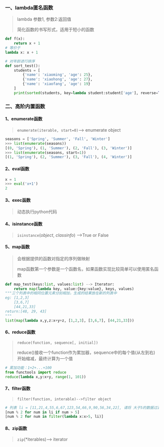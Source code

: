 ### 一、lambda匿名函数

> lambda 参数1, 参数2:返回值
>
> 简化函数的书写形式，适用于短小的函数

```python
def f(x):
    return x + 1
# 等价于
lambda x: x + 1

# 对年龄进行排序
def sort_test():
    students = [
        {'name': 'xiaoming', 'age': 25},
        {'name': 'xiaohong', 'age': 27},
        {'name': 'xiaofang', 'age': 19}
    ]
    print(sorted(students, key=lambda student:student['age'], reverse=True))
```

### 二、高阶内置函数

#### 1、enumerate函数

> ``enumerate(iterable, start=0)``-->  enumerate object 

```python
seasons = ['Spring', 'Summer', 'Fall', 'Winter']
>>> list(enumerate(seasons))
[(0, 'Spring'), (1, 'Summer'), (2, 'Fall'), (3, 'Winter')]
>>> list(enumerate(seasons, start=1))
[(1, 'Spring'), (2, 'Summer'), (3, 'Fall'), (4, 'Winter')]
```

#### 2、eval函数

```python
x = 1
>>> eval('x+1')
2
```

#### 3、exec函数

> 动态执行python代码

#### 4、isinstance函数

>  `isinstance`(*object*, *classinfo*) -->True or False

#### 5、map函数

> 会根据提供的函数对指定的序列做映射
>
> map函数第一个参数是一个函数名，如果函数实现比较简单可以使用匿名函数

```python 
def map_test(keys:list, values:list) --> Iterator:
    return map(lambda key, value:{key:value}, keys, values)
"""三个列表中的相同位置元素分别相加，生成的结果放在新的列表中
eg: [1,2,3]
	[3,6,7]
	[44,21,33]
return:[48, 29, 43]
"""
list(map(lambda x,y,z:x+y+z, [1,2,3], [3,6,7], [44,21,33]))
```

#### 6、reduce函数

> ``reduce(function, sequence[, initial])``
>
> reduce()接收一个function作为累加器，sequence中的每个值(从左到右)开始缩减，最终计算为一个值

```python
# 累加功能：1+2+...+100
from functools import reduce
reduce(lambda x,y:x+y, range(1, 101))
```

#### 7、filter函数

> ``filter(function, interable)-->filter object``

```python
# 列表 li = [11,21,4,55,6,67,123,54,66,9,90,56,34,22], 请将 大于5的数据过滤出来，然后除以2取余数，结果放到新的列表中
[num % 2 for num in li if num > 5]
[num % 2 for num in filter(lambda x:x>5, li)]
```

#### 8、zip函数

>  `zip`(*iterables)-->  iterator 
